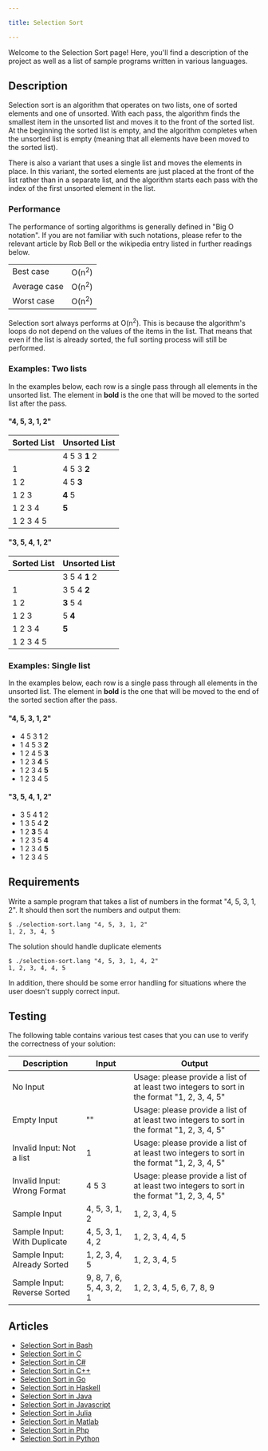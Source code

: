 ```yaml
---

title: Selection Sort

---
```


Welcome to the Selection Sort page! Here, you'll find a description of the project as well as a list of sample programs written in various languages.

## Description

Selection sort is an algorithm that operates on two lists, one of sorted elements and one of unsorted.
With each pass, the algorithm finds the smallest item in the unsorted list and moves it
to the front of the sorted list. At the beginning the sorted list is empty, and the algorithm completes
when the unsorted list is empty (meaning that all elements have been moved to the sorted list).

There is also a variant that uses a single list and moves the elements in place. In this variant,
the sorted elements are just placed at the front of the list rather than in a separate list, and
the algorithm starts each pass with the index of the first unsorted element in the list.

### Performance

The performance of sorting algorithms is generally defined in "Big O notation".
If you are not familiar with such notations, please refer to the relevant
article by Rob Bell or the wikipedia entry listed in further readings below.

| | |
|---|---|
| Best case | O(n<sup>2</sup>) |
| Average case | O(n<sup>2</sup>) |
| Worst case | O(n<sup>2</sup>) |

Selection sort always performs at O(n<sup>2</sup>). This is because the algorithm's
loops do not depend on the values of the items in the list. That means that even if
the list is already sorted, the full sorting process will still be performed.

### Examples: Two lists

In the examples below, each row is a single pass through all elements in the unsorted list.
The element in __bold__ is the one that will be moved to the sorted list after the pass.

#### "4, 5, 3, 1, 2"

| Sorted List | Unsorted List                 |
|-------------|-------------------------------|
|             |   4     5     3   __1__   2   |
| 1           |   4     5     3   __2__       |
| 1 2         |   4     5   __3__             |
| 1 2 3       | __4__   5                     |
| 1 2 3 4     | __5__                         |
| 1 2 3 4 5   |                               |

#### "3, 5, 4, 1, 2"

| Sorted List | Unsorted List                 |
|-------------|-------------------------------|
|             |   3     5     4   __1__   2   |
| 1           |   3     5     4   __2__       |
| 1 2         | __3__   5     4               |
| 1 2 3       |   5   __4__                   |
| 1 2 3 4     | __5__                         |
| 1 2 3 4 5   |                               |


### Examples: Single list

In the examples below, each row is a single pass through all elements in the unsorted list.
The element in __bold__ is the one that will be moved to the end of the sorted section after the pass.

#### "4, 5, 3, 1, 2"

-   4     5     3   __1__   2   
-   1     4     5     3   __2__ 
-   1     2     4     5   __3__ 
-   1     2     3   __4__   5   
-   1     2     3     4   __5__ 
-   1     2     3     4     5    

#### "3, 5, 4, 1, 2"

-   3     5     4   __1__   2   
-   1     3     5     4   __2__ 
-   1     2   __3__   5     4   
-   1     2     3     5   __4__ 
-   1     2     3     4   __5__ 
-   1     2     3     4     5    


## Requirements

Write a sample program that takes a list of numbers in the format "4, 5, 3, 1, 2".
It should then sort the numbers and output them:

```console
$ ./selection-sort.lang "4, 5, 3, 1, 2"
1, 2, 3, 4, 5
```

The solution should handle duplicate elements

```console
$ ./selection-sort.lang "4, 5, 3, 1, 4, 2"
1, 2, 3, 4, 4, 5
```

In addition, there should be some error handling for situations where the user
doesn't supply correct input.


## Testing

The following table contains various test cases that you can use to
verify the correctness of your solution:

| Description                  | Input | Output |
|------------------------------|-------|--------|
| No Input                     |       | Usage: please provide a list of at least two integers to sort in the format "1, 2, 3, 4, 5" |
| Empty Input                  | ""    | Usage: please provide a list of at least two integers to sort in the format "1, 2, 3, 4, 5" |
| Invalid Input: Not a list    | 1     | Usage: please provide a list of at least two integers to sort in the format "1, 2, 3, 4, 5" |
| Invalid Input: Wrong Format  | 4 5 3 | Usage: please provide a list of at least two integers to sort in the format "1, 2, 3, 4, 5" |
| Sample Input                 | 4, 5, 3, 1, 2             | 1, 2, 3, 4, 5             |
| Sample Input: With Duplicate | 4, 5, 3, 1, 4, 2          | 1, 2, 3, 4, 4, 5          |
| Sample Input: Already Sorted | 1, 2, 3, 4, 5             | 1, 2, 3, 4, 5             |
| Sample Input: Reverse Sorted | 9, 8, 7, 6, 5, 4, 3, 2, 1 | 1, 2, 3, 4, 5, 6, 7, 8, 9 |


## Articles

- [Selection Sort in Bash](https://sampleprograms.io/projects/selection-sort/bash)
- [Selection Sort in C](https://sampleprograms.io/projects/selection-sort/c)
- [Selection Sort in C#](https://sampleprograms.io/projects/selection-sort/c-sharp)
- [Selection Sort in C++](https://sampleprograms.io/projects/selection-sort/c-plus-plus)
- [Selection Sort in Go](https://sampleprograms.io/projects/selection-sort/go)
- [Selection Sort in Haskell](https://sampleprograms.io/projects/selection-sort/haskell)
- [Selection Sort in Java](https://sampleprograms.io/projects/selection-sort/java)
- [Selection Sort in Javascript](https://sampleprograms.io/projects/selection-sort/javascript)
- [Selection Sort in Julia](https://sampleprograms.io/projects/selection-sort/julia)
- [Selection Sort in Matlab](https://sampleprograms.io/projects/selection-sort/matlab)
- [Selection Sort in Php](https://sampleprograms.io/projects/selection-sort/php)
- [Selection Sort in Python](https://sampleprograms.io/projects/selection-sort/python)